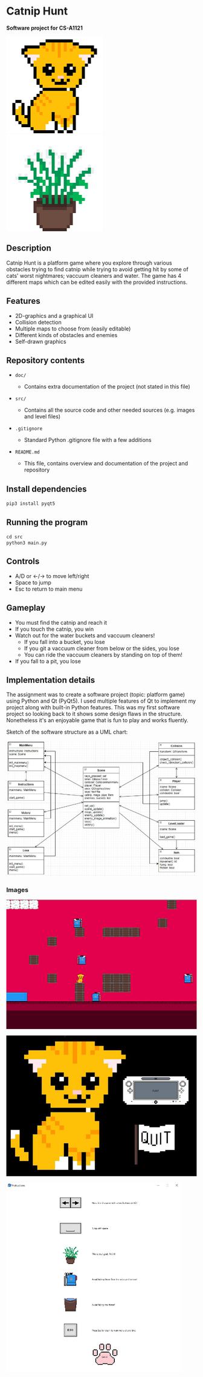 # Catnip Hunt

**Software project for CS-A1121**

![Image](doc/images/cat.png) ![Image](doc/images/catnip.png)


## Description

Catnip Hunt is a platform game where you explore through various obstacles trying to find catnip
while trying to avoid getting hit by some of cats' worst nightmares; vaccuum cleaners and water.
The game has 4 different maps which can be edited easily with the provided instructions.

## Features

* 2D-graphics and a graphical UI
* Collision detection
* Multiple maps to choose from (easily editable)
* Different kinds of obstacles and enemies
* Self-drawn graphics

## Repository contents

* `doc/`
    * Contains extra documentation of the project (not stated in this file)

* `src/`
    * Contains all the source code and other needed sources (e.g. images and level files)

* `.gitignore`
    * Standard Python .gitignore file with a few additions

* `README.md`
    * This file, contains overview and documentation of the project and repository

## Install dependencies

    pip3 install pyqt5

## Running the program

    cd src
    python3 main.py

## Controls

* A/D or <-/-> to move left/right
* Space to jump
* Esc to return to main menu

## Gameplay

* You must find the catnip and reach it
* If you touch the catnip, you win
* Watch out for the water buckets and vaccuum cleaners!
    * If you fall into a bucket, you lose
    * If you git a vaccuum cleaner from below or the sides, you lose
    * You can ride the vaccuum cleaners by standing on top of them!
* If you fall to a pit, you lose

## Implementation details

The assignment was to create a software project (topic: platform game) using Python and Qt (PyQt5).
I used multiple features of Qt to implement my project along with built-in Python features.
This was my first software project so looking back to it shows some design flaws in the structure.
Nonetheless it's an enjoyable game that is fun to play and works fluently.

Sketch of the software structure as a UML chart:

![Image](doc/images/uml.png)

### Images

![Image](doc/images/gameplay.png)

![Image](doc/images/menu.png)

![Image](doc/images/instructions.png)
